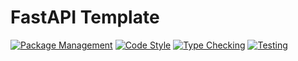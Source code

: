 # FastAPI Template
[![Package Management](https://img.shields.io/badge/package%20manager-uv-informational)](https://github.com/astral-sh/uv)
[![Code Style](https://img.shields.io/badge/code%20style-ruff-blueviolet)](https://github.com/charliermarsh/ruff)
[![Type Checking](https://img.shields.io/badge/type%20checking-mypy-blue)](http://mypy-lang.org/)
[![Testing](https://img.shields.io/badge/testing-pytest-brightgreen)](https://docs.pytest.org/en/stable/)